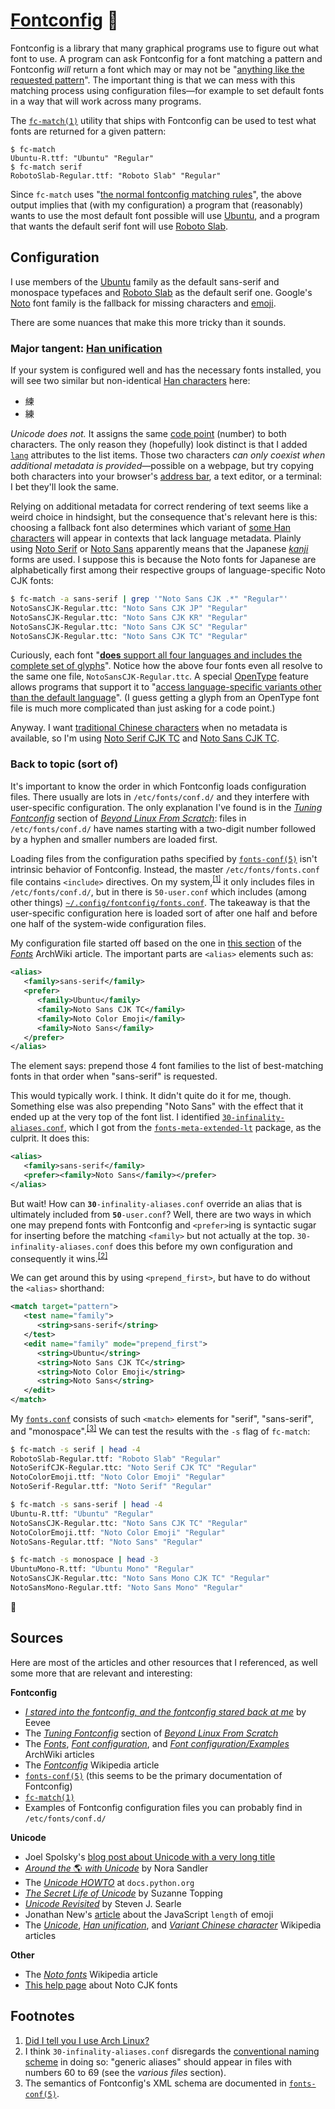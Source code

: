 # [Fontconfig][] 🤷

<!-- TODO
*   Add a footnote saying that this started as a comment explaining my `fonts.conf`?
*   Write that [`fc-match(1)`][] appears to reflect changes to configuration files
    automatically.  That is, it seems running `fc-cache` is unnecessary.  Eevee talks
    about running `fc-cache` a lot in here article.  I also don't have to run `fc-cache`
    for Firefox to pick up configuration changes, but I do have to restart it.
*   "[65,535 glyphs (the maximum number of glyphs that can be included in a single
    font).][Noto CJK]"
*   "[Variation Selector format characters [...] are used to specify a specific glyph
    variant for a Unicode character, such as the Japanese, Chinese, Korean, or Taiwanese
    form of a particular CJK ideograph.][Variant form (Unicode)]"

[Variant form (Unicode)]: https://en.wikipedia.org/wiki/Variant_form_(Unicode)
    "Variant form (Unicode) - Wikipedia"
-->

Fontconfig is a library that many graphical programs use to figure out what font to use.
A program can ask Fontconfig for a font matching a pattern and Fontconfig *will* return a
font which may or may not be "[anything like the requested pattern][`fonts-conf(5)`]".
The important thing is that we can mess with this matching process using configuration
files—for example to set default fonts in a way that will work across many programs.

The [`fc-match(1)`][] utility that ships with Fontconfig can be used to test what fonts
are returned for a given pattern:

    $ fc-match
    Ubuntu-R.ttf: "Ubuntu" "Regular"
    $ fc-match serif
    RobotoSlab-Regular.ttf: "Roboto Slab" "Regular"

Since `fc-match` uses "[the normal fontconfig matching rules][`fc-match(1)`]", the above
output implies that (with my configuration) a program that (reasonably) wants to use the
most default font possible will use [Ubuntu][], and a program that wants the default serif
font will use [Roboto Slab][].

## Configuration

I use members of the [Ubuntu][] family as the default sans-serif and monospace typefaces
and [Roboto Slab][] as the default serif one.  Google's [Noto][] font family is the
fallback for missing characters <!-- Is character the correct term here?  What about
symbol, glyph, grapheme, sign, ideograph, ... --> and [emoji][Noto Color Emoji].

There are some nuances that make this more tricky than it sounds.

### Major tangent: [Han unification][]

If your system is configured well and has the necessary fonts installed, you will see two
similar but non-identical [Han characters][] here:

<!-- We can't use <span>.  Use a list as a workaround.  See
<https://github.com/github/markup/issues/245#issuecomment-245460087>. -->
<ul>
<li lang="zh">練</li>
<li lang="ja">練</li>
</ul>

*Unicode does not.*  It assigns the same [code point][] (number) to both characters.  The
only reason they (hopefully) look distinct is that I added [`lang`][] attributes to the
list items.  Those two characters *can only coexist when additional metadata is
provided*—possible on a webpage, but try copying both characters into your browser's
[address bar][], a text editor, or a terminal: I bet they'll look the same.

Relying on additional metadata for correct rendering of text seems like a weird choice in
hindsight, but the consequence that's relevant here is this: choosing a fallback font also
determines which variant of [some Han characters][] will appear in contexts that lack
language metadata.  Plainly using<!-- [Noto Serif][], [Noto Sans][], etc.--> [Noto
Serif][] or [Noto Sans][] apparently means that the Japanese [*kanji*][] forms are used.
I suppose this is because the Noto fonts<!-- that include them--> for Japanese are
alphabetically first among their respective groups of language-specific Noto CJK fonts:

```bash
$ fc-match -a sans-serif | grep '"Noto Sans CJK .*" "Regular"'
NotoSansCJK-Regular.ttc: "Noto Sans CJK JP" "Regular"
NotoSansCJK-Regular.ttc: "Noto Sans CJK KR" "Regular"
NotoSansCJK-Regular.ttc: "Noto Sans CJK SC" "Regular"
NotoSansCJK-Regular.ttc: "Noto Sans CJK TC" "Regular"
```

Curiously, each font "[**does** support all four languages and includes the complete set
of glyphs][Noto CJK]".  Notice how the above four fonts even all resolve to the same one
file, `NotoSansCJK-Regular.ttc`.  A special [OpenType][] feature allows programs that
support it to "[access language-specific variants other than the default language][Noto
CJK]".  (I guess getting a glyph from an OpenType font file is much more complicated than
just asking for a code point.)

Anyway.  I want [traditional Chinese characters][] when no metadata is available<!-- and
Noto includes e.g. [Noto Serif CJK TC][] and [Noto Sans CJK TC][] for this purpose-->, so
I'm using [Noto Serif CJK TC][] and [Noto Sans CJK TC][].

<!--
I think my best bet for setting up Fontconfig is to specify "Noto San CJK TC" as the first
and "Noto Sans" as an additional fallback font for requests of a sans-serif typeface, and
to do something equivalent for serif and monospace.
-->

### Back to topic (sort of)

It's important to know the order in which Fontconfig loads configuration files.  There
usually are lots in `/etc/fonts/conf.d/` and they interfere with user-specific
configuration.  The only explanation I've found is in the [*Tuning Fontconfig*][] section
of [*Beyond Linux From Scratch*][]: files in `/etc/fonts/conf.d/` have names starting with
a two-digit number followed by a hyphen and smaller numbers are loaded first.

Loading files from the configuration paths specified by [`fonts-conf(5)`][] isn't
intrinsic behavior of Fontconfig.  Instead, the master `/etc/fonts/fonts.conf` file
contains `<include>` directives.  On my
system,<sup>[\[1\]](#user-content-footnote-1)</sup> it only includes files in
`/etc/fonts/conf.d/`, but in there is `50-user.conf` which includes (among other things)
[`~/.config/fontconfig/fonts.conf`][`fonts.conf`].  The takeaway is that the user-specific
configuration here is loaded sort of after one half and before one half of the system-wide
configuration files.

My configuration file started off based on the one in [this section][fonts-aw-ffo] of the
[*Fonts*][Fonts - ArchWiki] ArchWiki article.  The important parts are `<alias>` elements
such as:

```xml
<alias>
   <family>sans-serif</family>
   <prefer>
      <family>Ubuntu</family>
      <family>Noto Sans CJK TC</family>
      <family>Noto Color Emoji</family>
      <family>Noto Sans</family>
   </prefer>
</alias>
```

The element says: prepend those 4 font families to the list of best-matching fonts in that
order when "sans-serif" is requested.

<!--
Configuration files with numbers that are lower than 50 and that also prepend fonts to
`serif`, `sans-serif`, or `monospace` win.  The fonts they prepend are above the ones I
prepend in the output of `fc-match`.  The file that messes stuff up is
`/etc/fonts/conf.d/30-infinality-aliases.conf`.  I think it does stuff that should really
be done in files with numbers 60 to 69 (see [*Tuning Fontconfig*]; search for "generic
aliases, map generic to family").
-->

This would typically work.  I think.  It didn't quite do it for me, though.  Something
else was also prepending "Noto Sans" with the effect that it ended up at the very top of
the font list.  I identified [`30-infinality-aliases.conf`][], which I got from the
[`fonts-meta-extended-lt`][] package, as the culprit.  It does this:

```xml
<alias>
   <family>sans-serif</family>
   <prefer><family>Noto Sans</family></prefer>
</alias>
```

But wait!  How can <code><b>30</b>-infinality-aliases.conf</code> override an alias that
is ultimately included from <code><b>50</b>-user.conf</code>?  Well, there are two ways in
which one may prepend fonts with Fontconfig and `<prefer>`ing is syntactic sugar for
inserting before the matching `<family>` but not actually at the top.
`30-infinality-aliases.conf` does this before my own configuration and consequently it
wins.<sup>[\[2\]](#user-content-footnote-2)</sup>

We can get around this by using `<prepend_first>`, but have to do without the `<alias>`
shorthand:

```xml
<match target="pattern">
   <test name="family">
      <string>sans-serif</string>
   </test>
   <edit name="family" mode="prepend_first">
      <string>Ubuntu</string>
      <string>Noto Sans CJK TC</string>
      <string>Noto Color Emoji</string>
      <string>Noto Sans</string>
   </edit>
</match>
```

My [`fonts.conf`][] consists of such `<match>` elements for "serif", "sans-serif", and
"monospace".<sup>[\[3\]](#user-content-footnote-3)</sup> We can test the results with the
`-s` flag of `fc-match`:

```bash
$ fc-match -s serif | head -4
RobotoSlab-Regular.ttf: "Roboto Slab" "Regular"
NotoSerifCJK-Regular.ttc: "Noto Serif CJK TC" "Regular"
NotoColorEmoji.ttf: "Noto Color Emoji" "Regular"
NotoSerif-Regular.ttf: "Noto Serif" "Regular"
```

```bash
$ fc-match -s sans-serif | head -4
Ubuntu-R.ttf: "Ubuntu" "Regular"
NotoSansCJK-Regular.ttc: "Noto Sans CJK TC" "Regular"
NotoColorEmoji.ttf: "Noto Color Emoji" "Regular"
NotoSans-Regular.ttf: "Noto Sans" "Regular"
```

```bash
$ fc-match -s monospace | head -3
UbuntuMono-R.ttf: "Ubuntu Mono" "Regular"
NotoSansCJK-Regular.ttc: "Noto Sans Mono CJK TC" "Regular"
NotoSansMono-Regular.ttf: "Noto Sans Mono" "Regular"
```

🙂

## Sources

Here are most of the articles and other resources that I referenced, as well some more
that are relevant and interesting:

**Fontconfig**

*   [*I stared into the fontconfig, and the fontconfig stared back at me*][] by Eevee
*   The [*Tuning Fontconfig*][] section of [*Beyond Linux From Scratch*][]
*   The [*Fonts*][Fonts - ArchWiki], [*Font configuration*][Font configuration -
    ArchWiki], and [*Font configuration/Examples*][Font configuration/Examples - ArchWiki]
    ArchWiki articles
*   The *[Fontconfig][]* Wikipedia article
*   [`fonts-conf(5)`][] (this seems to be the primary documentation of Fontconfig)
*   [`fc-match(1)`][]
*   Examples of Fontconfig configuration files you can probably find in
    `/etc/fonts/conf.d/`

**Unicode**

*   Joel Spolsky's [blog post about Unicode with a very long title][The 15 Excuses]
*   [*Around the* 🌎 *with Unicode*][nora-sandler-unicode] by Nora Sandler
*   The [*Unicode HOWTO*][] at `docs.python.org`
*   [*The Secret Life of Unicode*][] by Suzanne Topping
*   [*Unicode Revisited*][] by Steven J. Searle
*   Jonathan New's [article][poo] about the JavaScript `length` of emoji
*   The *[Unicode][]*, *[Han unification][]*, and *[Variant Chinese character][]*
    Wikipedia articles

**Other**

*   The *[Noto fonts][]* Wikipedia article
*   [This help page][Noto CJK] about Noto CJK fonts

## Footnotes

<ol>
<li id="footnote-1"><a href="https://redd.it/32o299">Did I tell you I use Arch Linux?</a></li>
<li id="footnote-2">
I think <code>30-infinality-aliases.conf</code> disregards the <a
href="http://linuxfromscratch.org/blfs/view/stable/x/tuning-fontconfig.html">conventional
naming scheme</a> in doing so: "generic aliases" should appear in files with numbers 60 to
69 (see the <i>various files</i> section).
</li>
<li id="footnote-3">
The semantics of Fontconfig's XML schema are documented in <a
href="https://www.freedesktop.org/software/fontconfig/fontconfig-user.html"
title="fonts-conf(5)"><code>fonts-conf(5)</code></a>.
</li>
</ol>

[Fontconfig]: https://en.wikipedia.org/wiki/Fontconfig "Fontconfig - Wikipedia"
[`fonts-conf(5)`]: https://www.freedesktop.org/software/fontconfig/fontconfig-user.html
    "fonts-conf(5)"
[`fc-match(1)`]: https://linux.die.net/man/1/fc-match "fc-match(1)"
[Ubuntu]: https://en.wikipedia.org/wiki/Ubuntu_(typeface) "Ubuntu (typeface) - Wikipedia"
[Roboto Slab]: https://en.wikipedia.org/wiki/Roboto#Roboto_Slab "Roboto - Wikipedia"
[Noto Color Emoji]: https://www.google.com/get/noto/#emoji-zsye-color "Google Noto Fonts"
[Noto]: https://en.wikipedia.org/wiki/Noto_fonts "Noto fonts - Wikipedia"
[Han unification]: https://en.wikipedia.org/wiki/Han_unification
    "Han unification - Wikipedia"
[Han characters]: https://en.wikipedia.org/wiki/Han_characters
    "Han characters - Wikipedia"
[code point]: https://en.wikipedia.org/wiki/Code_point "Code point - Wikipedia"
[`lang`]: https://developer.mozilla.org/en-US/docs/Web/HTML/Global_attributes/lang
    "lang - HTML | MDN"
[address bar]: https://en.wikipedia.org/wiki/Address_bar "Address bar - Wikipedia"
[some Han characters]: https://en.wikipedia.org/wiki/Variant_Chinese_character#Usage_in_computing
    "Variant Chinese character - Wikipedia"
[Noto Sans]: https://www.google.com/get/noto/#sans-lgc "Google Noto Fonts"
[Noto Serif]: https://www.google.com/get/noto/#serif-lgc "Google Noto Fonts"
[*kanji*]: https://en.wikipedia.org/wiki/Kanji
    "Kanji - Wikipedia"
[Noto CJK]: https://www.google.com/get/noto/help/cjk/ "Noto CJK – Google Noto Fonts"
[OpenType]: https://en.wikipedia.org/wiki/OpenType "OpenType - Wikipedia"
[traditional Chinese characters]: https://en.wikipedia.org/wiki/Traditional_Chinese_characters
    "Traditional Chinese characters - Wikipedia"
[Noto Serif CJK TC]: https://www.google.com/get/noto/#serif-hant "Google Noto Fonts"
[Noto Sans CJK TC]: https://www.google.com/get/noto/#sans-hant "Google Noto Fonts"
[*Tuning Fontconfig*]: http://linuxfromscratch.org/blfs/view/stable/x/tuning-fontconfig.html
    "Tuning Fontconfig"
[*Beyond Linux From Scratch*]: http://linuxfromscratch.org/blfs/view/stable/index.html
[`fonts.conf`]: fonts.conf
[fonts-aw-ffo]: https://wiki.archlinux.org/index.php/Fonts#Fallback_font_order_with_X11
    "\"Fallback font order with X11\" (Fonts - ArchWiki)"
[Fonts - ArchWiki]: https://wiki.archlinux.org/index.php/Fonts "Fonts - ArchWiki"
[`30-infinality-aliases.conf`]: https://gist.githubusercontent.com/cryzed/4f64bb79e80d619866ee0b18ba2d32fc/raw/bd073b52365393f9f0718425271825fc27b218f7/local.conf
[`fonts-meta-extended-lt`]: https://aur.archlinux.org/packages/fonts-meta-extended-lt
    "AUR (en) - fonts-meta-extended-lt"
[*I stared into the fontconfig, and the fontconfig stared back at me*]: https://eev.ee/blog/2015/05/20/i-stared-into-the-fontconfig-and-the-fontconfig-stared-back-at-me/
[*The Secret Life of Unicode*]: http://www.btetrud.com/Lima/The%20Secret%20Life%20of%20Unicode.pdf
[The 15 Excuses]: https://www.joelonsoftware.com/2003/10/08/the-absolute-minimum-every-software-developer-absolutely-positively-must-know-about-unicode-and-character-sets-no-excuses/
    "The Absolute Minimum Every Software Developer Absolutely, Positively Must Know About Unicode and Character Sets (No Excuses!)"
[*Unicode Revisited*]: http://tronweb.super-nova.co.jp/unicoderevisited.html
[nora-sandler-unicode]: https://norasandler.com/2017/11/02/Around-the-with-Unicode.html
    "Around the 🌎 with Unicode"
[poo]: https://blog.jonnew.com/posts/poo-dot-length-equals-two
    "Jonathan New | \"💩\".length === 2"
[Variant Chinese character]: https://en.wikipedia.org/wiki/Variant_Chinese_character
    "Variant Chinese character - Wikipedia"
[Noto fonts]: https://en.wikipedia.org/wiki/Noto_fonts
    "Noto fonts - Wikipedia"
[Unicode]: https://en.wikipedia.org/wiki/Unicode "Unicode - Wikipedia"
[Font configuration - ArchWiki]: https://wiki.archlinux.org/index.php/Font_configuration
    "Font configuration - ArchWiki"
[Font configuration/Examples - ArchWiki]: https://wiki.archlinux.org/index.php/Font_configuration/Examples
    "Font configuration/Examples - ArchWiki"
[*Unicode HOWTO*]: https://docs.python.org/3/howto/unicode.html
    "Unicode HOWTO — Python 3 documentation"
<!--
[Fontconfig website]: https://www.freedesktop.org/wiki/Software/fontconfig/
    "Fontconfig website"
-->
